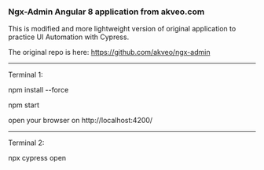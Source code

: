 ### Ngx-Admin Angular 8 application from akveo.com

This is modified and more lightweight version of original application to practice UI Automation with Cypress.

The original repo is here: https://github.com/akveo/ngx-admin

--------------------------------------------------------------

Terminal 1:

npm install --force

npm start

open your browser on http://localhost:4200/

--------------------------------------------------------------

Terminal 2:

npx cypress open
